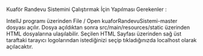 Kuaför Randevu Sistemini Çalıştırmak İçin Yapılması Gerekenler :

IntelIJ programı üzerinden File / Open kuaforRandevuSistemi-master dosyası açılır.  Dosya açıldıktan sonra src/main/resources/static üzerinden HTML dosyalarına ulaşılabilir.
Seçilen HTML Sayfası üzerinden sağ üst taraftaki tarayıcı logolarından istediğinizi seçip tıkladığınızda localhost olarak açılacaktır.

